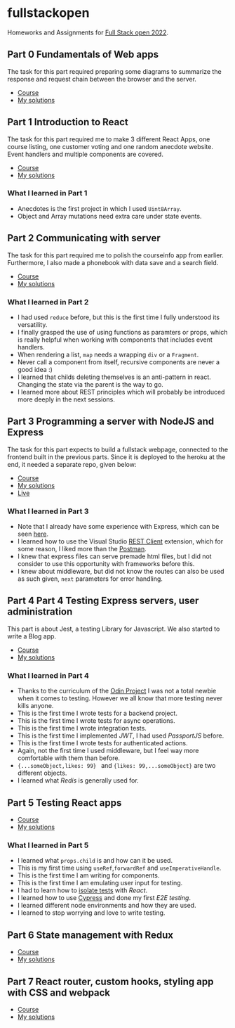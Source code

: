 # fullstackopen

Homeworks and Assignments for [Full Stack open 2022](https://fullstackopen.com/en).

## Part 0 Fundamentals of Web apps
The task for this part required preparing some diagrams to summarize the response and request chain between the browser and the server.

- [Course](https://fullstackopen.com/en/part0)
- [My solutions](https://github.com/emrergin/fullstackopen/tree/main/part0)

## Part 1 Introduction to React
The task for this part required me to make 3 different React Apps, one course listing, one customer voting and one random anecdote website. Event handlers and multiple components are covered.

- [Course](https://fullstackopen.com/en/part1)
- [My solutions](https://github.com/emrergin/fullstackopen/tree/main/part1)

### What I learned in Part 1
- Anecdotes is the first project in which I used `Uint8Array`.
- Object and Array mutations need extra care under state events.

## Part 2 Communicating with server
The task for this part required me to polish the courseinfo app from earlier. Furthermore, I also made a phonebook with data save and a search field.

- [Course](https://fullstackopen.com/en/part2)
- [My solutions](https://github.com/emrergin/fullstackopen/tree/main/part2)

### What I learned in Part 2
- I had used `reduce` before, but this is the first time I fully understood its versatility.
- I finally grasped the use of using functions as paramters or props, which is really helpful when working with components that includes event handlers.
- When rendering a list, `map` needs a wrapping `div` or a `Fragment`.
- Never call a component from itself, recursive components are never a good idea :)
- I learned that childs deleting themselves is an anti-pattern in react. Changing the state via the parent is the way to go.
- I learned more about REST principles which will probably be introduced more deeply in the next sessions.

## Part 3 Programming a server with NodeJS and Express
The task for this part expects to build a fullstack webpage, connected to the frontend built in the previous parts. Since it is deployed to the heroku at the end, it needed a separate repo, given below:

- [Course](https://fullstackopen.com/en/part3)
- [My solutions](https://github.com/emrergin/fullstackopen_phonebook)
- [Live](https://obscure-oasis-12065.herokuapp.com/)

### What I learned in Part 3
- Note that I already have some experience with Express, which can be seen [here](https://github.com/emrergin/atolye).
- I learned how to use the Visual Studio [REST Client](https://marketplace.visualstudio.com/items?itemName=humao.rest-client) extension, which for some reason, I liked more than the [Postman](https://www.postman.com/).
- I knew that express files can serve premade html files, but I did not consider to use this opportunity with frameworks before this.
- I knew about middleware, but did not know the routes can also be used as such given, `next` parameters for error handling.

## Part 4 Part 4 Testing Express servers, user administration
This part is about Jest, a testing Library for Javascript. We also started to write a Blog app.
- [Course](https://fullstackopen.com/en/part4)
- [My solutions](https://github.com/emrergin/fullstackopen/tree/main/part4)
### What I learned in Part 4
- Thanks to the curriculum of the [Odin Project](https://www.theodinproject.com/paths/full-stack-javascript/courses/javascript#testing-javascript) I was not a total newbie when it comes to testing. However we all know that more testing never kills anyone.
- This is the first time I wrote tests for a backend project.
- This is the first time I wrote tests for async operations.
- This is the first time I wrote integration tests.
- This is the first time I implemented *JWT*, I had used *PassportJS* before.
- This is the first time I wrote tests for authenticated actions.
- Again, not the first time I used middleware, but I feel way more comfortable with them than before.
- `{...someObject,likes: 99} ` and `{likes: 99,...someObject}` are two different objects.
- I learned what *Redis* is generally used for.

## Part 5 Testing React apps
- [Course](https://fullstackopen.com/en/part5)
- [My solutions](https://github.com/emrergin/fullstackopen/tree/main/part5)
### What I learned in Part 5
- I learned what `props.child` is and how can it be used.
- This is my first time using `useRef`,`forwardRef` and `useImperativeHandle`.
- This is the first time I am writing for components.
- This is the first time I am emulating user input for testing.
- I had to learn how to [isolate tests](https://kentcdodds.com/blog/test-isolation-with-react) with *React*.
- I learned how to use [Cypress](https://www.cypress.io/) and done my first *E2E testing*.
- I learned different node environments and how they are used.
- I learned to stop worrying and love to write testing.

## Part 6 State management with Redux
- [Course](https://fullstackopen.com/en/part6)
- [My solutions](https://github.com/emrergin/fullstackopen/tree/main/part6)
## Part 7 React router, custom hooks, styling app with CSS and webpack
- [Course](https://fullstackopen.com/en/part7)
- [My solutions](https://github.com/emrergin/fullstackopen/tree/main/part7)